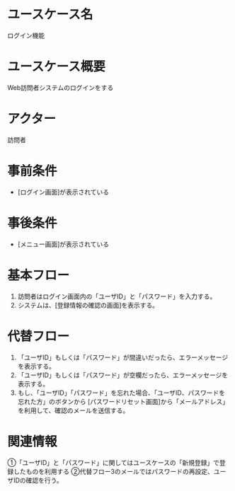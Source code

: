# ユースケース名
ログイン機能

# ユースケース概要
Web訪問者システムのログインをする

# アクター
訪問者

# 事前条件
- [ログイン画面]が表示されている

# 事後条件
- [メニュー画面]が表示されている

# 基本フロー
1. 訪問者はログイン画面内の「ユーザID」と「パスワード」を入力する。
2. システムは、[登録情報の確認の画面]を表示する。

# 代替フロー
1. 「ユーザID」もしくは「パスワード」が間違いだったら、エラーメッセージを表示する。
2. 「ユーザID」もしくは「パスワード」が空欄だったら、エラーメッセージを表示する。
3. もし、「ユーザID」「パスワード」を忘れた場合、「ユーザID、パスワードを忘れた方」のボタンから
[パスワードリセット画面]から「メールアドレス」を利用して、確認のメールを送信する。

# 関連情報
①「ユーザID」と「パスワード」に関してはユースケースの「新規登録」で登録したものを利用する
②代替フロー3のメールではパスワードの再設定、ユーザIDの確認を行う。



